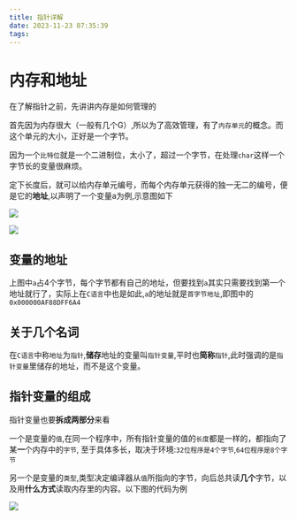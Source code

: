```yaml
---
title: 指针详解
date: 2023-11-23 07:35:39
tags:
---
```


# 内存和地址 #
在了解指针之前，先讲讲内存是如何管理的

首先因为内存很大（一般有几个G）,所以为了高效管理，有了`内存单元`的概念。而这个单元的大小，正好是一个字节。

因为一个`比特位`就是一个二进制位，太小了，超过一个字节，在处理`char`这样一个字节长的变量很麻烦。

定下长度后，就可以给内存单元编号，而每个内存单元获得的独一无二的编号，便是它的**地址**,以声明了一个变量a为例,示意图如下

![](https://picbed0521.oss-cn-shanghai.aliyuncs.com/blogpic/Snipaste_2023-11-23_09-59-30.png)

![](https://picbed0521.oss-cn-shanghai.aliyuncs.com/blogpic/Snipaste_2023-11-23_10-21-48.png)

## 变量的地址

上图中`a`占4个字节，每个字节都有自己的地址，但要找到`a`其实只需要找到第一个地址就行了，实际上在`C语言`中也是如此,`a`的地址就是`首字节地址`,即图中的`0x000000AF88DFF6A4`

## 关于几个名词 #
在`C语言`中称`地址`为`指针`,**储存**地址的变量叫`指针变量`,平时也**简称**`指针`,此时强调的是`指针变量`里储存的地址，而不是这个变量。

## 指针变量的组成 #
指针变量也要**拆成两部分**来看

一个是变量的`值`,在同一个程序中，所有指针变量的值的`长度`都是一样的，都指向了某**一**个内存中的`字节`, 至于具体多长，取决于环境:`32位程序是4个字节`,`64位程序是8个字节`

另一个是变量的`类型`,类型决定编译器从`值`所指向的字节，向后总共读**几个**字节，以及用**什么方式**读取内存里的内容。以下图的代码为例

![](https://picbed0521.oss-cn-shanghai.aliyuncs.com/blogpic/Snipaste_2023-11-23_11-36-47.png)

